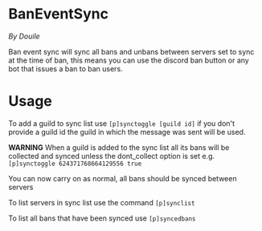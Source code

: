 # BanEventSync
_By Douile_

Ban event sync will sync all bans and unbans between servers set to sync at the time of ban, this means you can use the discord ban button or any bot that issues a ban to ban users.

# Usage

To add a guild to sync list use `[p]synctoggle [guild id]` if you don't provide a guild id the guild in which the message was sent will be used.

**WARNING** When a guild is added to the sync list all its bans will be collected and synced unless the dont_collect option is set e.g. `[p]synctoggle 624371768664129556 true`

You can now carry on as normal, all bans should be synced between servers

To list servers in sync list use the command `[p]synclist`

To list all bans that have been synced use `[p]syncedbans`
